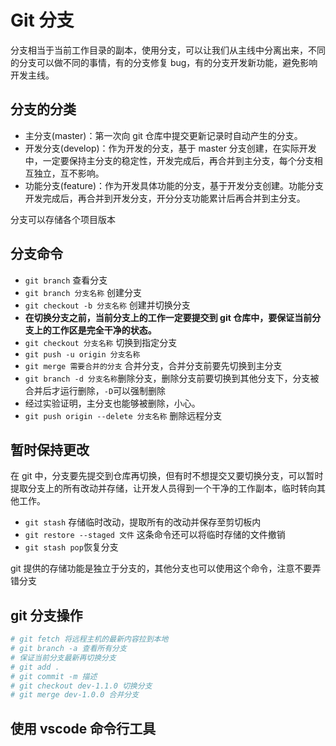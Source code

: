 # Git 分支

分支相当于当前工作目录的副本，使用分支，可以让我们从主线中分离出来，不同的分支可以做不同的事情，有的分支修复 bug，有的分支开发新功能，避免影响开发主线。

## 分支的分类

- 主分支(master)：第一次向 git 仓库中提交更新记录时自动产生的分支。
- 开发分支(develop)：作为开发的分支，基于 master 分支创建，在实际开发中，一定要保持主分支的稳定性，开发完成后，再合并到主分支，每个分支相互独立，互不影响。
- 功能分支(feature)：作为开发具体功能的分支，基于开发分支创建。功能分支开发完成后，再合并到开发分支，开分分支功能累计后再合并到主分支。

分支可以存储各个项目版本

## 分支命令

- `git branch` 查看分支
- `git branch 分支名称` 创建分支
- `git checkout -b 分支名称` 创建并切换分支
- **在切换分支之前，当前分支上的工作一定要提交到 git 仓库中，要保证当前分支上的工作区是完全干净的状态。**
- `git checkout 分支名称` 切换到指定分支
- `git push -u origin 分支名称`
- `git merge 需要合并的分支` 合并分支，合并分支前要先切换到主分支
- `git branch -d 分支名称`删除分支，删除分支前要切换到其他分支下，分支被合并后才运行删除，`-D`可以强制删除
- 经过实验证明，主分支也能够被删除，小心。
- `git push origin --delete 分支名称` 删除远程分支

## 暂时保持更改

在 git 中，分支要先提交到仓库再切换，但有时不想提交又要切换分支，可以暂时提取分支上的所有改动并存储，让开发人员得到一个干净的工作副本，临时转向其他工作。

- `git stash` 存储临时改动，提取所有的改动并保存至剪切板内
- `git restore --staged 文件` 这条命令还可以将临时存储的文件撤销
- `git stash pop`恢复分支

git 提供的存储功能是独立于分支的，其他分支也可以使用这个命令，注意不要弄错分支

## git 分支操作

```bash
# git fetch 将远程主机的最新内容拉到本地
# git branch -a 查看所有分支
# 保证当前分支最新再切换分支
# git add .
# git commit -m 描述
# git checkout dev-1.1.0 切换分支
# git merge dev-1.0.0 合并分支
```

## 使用 vscode 命令行工具
